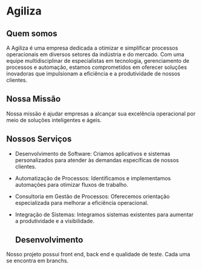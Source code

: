 # Agiliza
## Quem somos
A Agiliza é uma empresa dedicada a otimizar e simplificar processos operacionais em diversos setores da indústria e do mercado. Com uma equipe multidisciplinar de especialistas em tecnologia, gerenciamento de processos e automação, estamos comprometidos em oferecer soluções inovadoras que impulsionam a eficiência e a produtividade de nossos clientes.

## Nossa Missão

Nossa missão é ajudar empresas a alcançar sua excelência operacional por meio de soluções inteligentes e ágeis.

## Nossos Serviços

- Desenvolvimento de Software: Criamos aplicativos e sistemas personalizados para atender às demandas específicas de nossos clientes.

- Automatização de Processos: Identificamos e implementamos automações para otimizar fluxos de trabalho.

- Consultoria em Gestão de Processos: Oferecemos orientação especializada para melhorar a eficiência operacional.

- Integração de Sistemas: Integramos sistemas existentes para aumentar a produtividade e a visibilidade.

  ## Desenvolvimento

Nosso projeto possui front end, back end e qualidade de teste. Cada uma se encontra em branchs.
